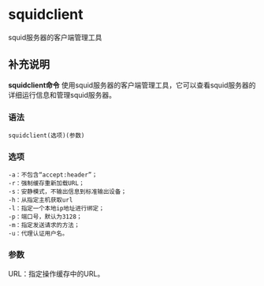 #  squidclient

squid服务器的客户端管理工具

##  补充说明

**squidclient命令** 使用squid服务器的客户端管理工具，它可以查看squid服务器的详细运行信息和管理squid服务器。

###  语法

    
    
    squidclient(选项)(参数)
    

###  选项

    
    
    -a：不包含“accept:header”；
    -r：强制缓存重新加载URL；
    -s：安静模式，不输出信息到标准输出设备；
    -h：从指定主机获取url
    -l：指定一个本地ip地址进行绑定；
    -p：端口号，默认为3128；
    -m：指定发送请求的方法；
    -u：代理认证用户名。
    

###  参数

URL：指定操作缓存中的URL。

